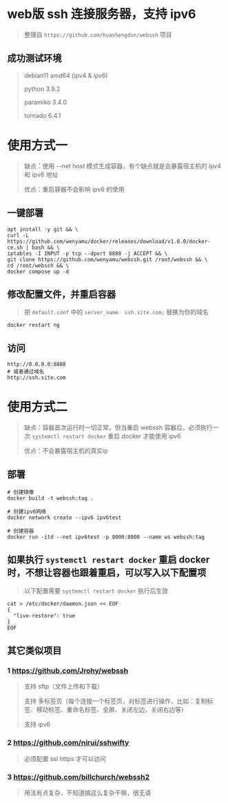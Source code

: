 # web版 ssh 连接服务器，支持 ipv6
> 整理自 `https://github.com/huashengdun/webssh` 项目

## 成功测试环境
> debian11 amd64 (ipv4 & ipv6)
> 
> python 3.9.2
> 
> paramiko 3.4.0
> 
> tornado 6.4.1

# 使用方式一
> 缺点：使用 --net host 模式生成容器，有个缺点就是会暴露宿主机的 ipv4 和 ipv6 地址
>
> 优点：重启容器不会影响 ipv6 的使用

## 一键部署
```
apt install -y git && \
curl -L https://github.com/wenyamu/docker/releases/download/v1.0.0/docker-ce.sh | bash && \
iptables -I INPUT -p tcp --dport 8888 -j ACCEPT && \
git clone https://github.com/wenyamu/webssh.git /root/webssh && \
cd /root/webssh && \
docker compose up -d
```
## 修改配置文件，并重启容器
> 把 `default.conf` 中的 `server_name  ssh.site.com;` 替换为你的域名
```
docker restart ng
```

## 访问
```
http://0.0.0.0:8888
# 或者通过域名
http://ssh.site.com
```
# 使用方式二
> 缺点：容器首次运行时一切正常，但当重启 webssh 容器后，必须执行一次 `systemctl restart docker` 重启 docker 才能使用 ipv6
>
> 优点：不会暴露宿主机的真实ip

## 部署
```
# 创建镜像
docker build -t webssh:tag .

# 创建ipv6网络
docker network create --ipv6 ipv6test

# 创建容器
docker run -itd --net ipv6test -p 8000:8000 --name ws webssh:tag
```
## 如果执行 `systemctl restart docker` 重启 docker 时，不想让容器也跟着重启，可以写入以下配置项
> 以下配置需要 `systemctl restart docker` 执行后生效
```
cat > /etc/docker/daemon.json << EOF
{
  "live-restore": true
}
EOF
```

## 其它类似项目
### 1 https://github.com/Jrohy/webssh
> 支持 sftp（文件上传和下载）
> 
> 支持 多标签页（每个连接一个标签页，对标签进行操作，比如：复制标签、移动标签、重命名标签、全屏、关闭左边，关闭右边等）
> 
> 支持 ipv6
>
### 2 https://github.com/nirui/sshwifty
> 必须配置 ssl https 才可以访问
### 3 https://github.com/billchurch/webssh2
> 用法有点复杂，不知道搞这么复杂干嘛，很无语
